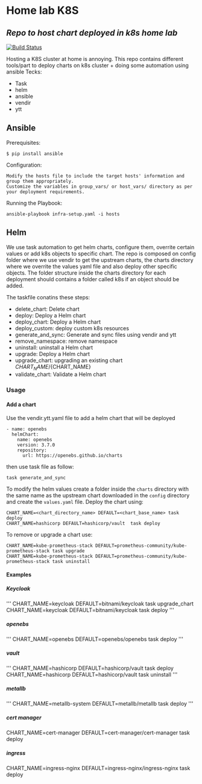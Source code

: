 # Home lab K8S
## _Repo to host chart deployed in k8s home lab_

[![Build Status](https://travis-ci.org/joemccann/dillinger.svg?branch=master)](https://travis-ci.org/joemccann/dillinger)

Hosting a K8S cluster at home is annoying. 
This repo contains different tools/part to deploy charts on k8s cluster + doing some automation using ansible
Tecks:
- Task
- helm
- ansible
- vendir
- ytt

## Ansible
Prerequisites:

    $ pip install ansible

Configuration:

    Modify the hosts file to include the target hosts' information and group them appropriately.
    Customize the variables in group_vars/ or host_vars/ directory as per your deployment requirements.

Running the Playbook:

    ansible-playbook infra-setup.yaml -i hosts

## Helm
We use task automation to get helm charts, configure them, overrite certain values or add k8s objects to specific chart.
The repo is composed on config folder where we use vendir to get the upstream charts, the charts directory where we overrite the values yaml file and also deploy other specific objects.
The folder structure inside the charts directory for each deployment should contains a folder called k8s if an object should be added.

The taskfile conatins these steps: 

* delete_chart:            Delete chart
* deploy:                  Deploy a Helm chart
* deploy_chart:            Deploy a Helm chart
* deploy_custom:           deploy custom k8s resources
* generate_and_sync:       Generate and sync files using vendir and ytt
* remove_namespace:        remove namespace
* uninstall:               uninstall a Helm chart
* upgrade:                 Deploy a Helm chart
* upgrade_chart:           upgrading an existing chart ${CHART_NAME}/${CHART_NAME}
* validate_chart:          Validate a Helm chart

### Usage
#### Add a chart

Use the vendir.ytt.yaml file to add a helm chart that will be deployed

    - name: openebs
      helmChart:
        name: openebs
        version: 3.7.0
        repository:
          url: https://openebs.github.io/charts
then use task file as follow:

    task generate_and_sync

To modify the helm values create a folder inside the `charts` directory with the same name as the upstream chart downloaded in the `config` directory and create the `values.yaml` file.
Deploy the chart using:

    CHART_NAME=<chart_directory_name> DEFAULT=<chart_base_name> task deploy
    CHART_NAME=hashicorp DEFAULT=hashicorp/vault  task deploy
    
To remove or upgrade a chart use:

    CHART_NAME=kube-prometheus-stack DEFAULT=prometheus-community/kube-prometheus-stack task upgrade
    CHART_NAME=kube-prometheus-stack DEFAULT=prometheus-community/kube-prometheus-stack task uninstall

#### Examples  

##### Keycloak
'''
CHART_NAME=keycloak DEFAULT=bitnami/keycloak  task upgrade_chart
CHART_NAME=keycloak DEFAULT=bitnami/keycloak  task deploy
'''
##### openebs
'''
CHART_NAME=openebs DEFAULT=openebs/openebs  task deploy
'''
##### vault
'''
CHART_NAME=hashicorp DEFAULT=hashicorp/vault  task deploy
CHART_NAME=hashicorp DEFAULT=hashicorp/vault  task uninstall
'''
##### metallb
'''
CHART_NAME=metallb-system DEFAULT=metallb/metallb  task deploy
'''
##### cert manager
CHART_NAME=cert-manager DEFAULT=cert-manager/cert-manager task deploy

##### ingress 
CHART_NAME=ingress-nginx DEFAULT=ingress-nginx/ingress-nginx task deploy
